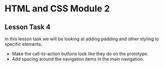 # HTML and CSS Module 2

## Lesson Task 4

In this lesson task we will be looking at adding padding and other styling to specific elements.

- Make the call-to-action buttons look like they do on the prototype.
- Add spacing around the navigation items in the main navigation.


